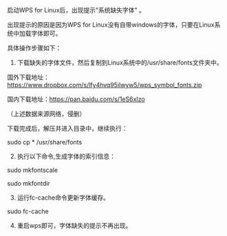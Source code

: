 启动WPS for Linux后，出现提示"系统缺失字体" 。

出现提示的原因是因为WPS for Linux没有自带windows的字体，只要在Linux系统中加载字体即可。

具体操作步骤如下：

1. 下载缺失的字体文件，然后复制到Linux系统中的/usr/share/fonts文件夹中。

国外下载地址：https://www.dropbox.com/s/lfy4hvq95ilwyw5/wps_symbol_fonts.zip

国内下载地址：https://pan.baidu.com/s/1eS6xIzo

（上述数据来源网络，侵删）

下载完成后，解压并进入目录中，继续执行：

sudo cp * /usr/share/fonts

2. 执行以下命令,生成字体的索引信息：

sudo mkfontscale

sudo mkfontdir

3. 运行fc-cache命令更新字体缓存。

sudo fc-cache

4. 重启wps即可，字体缺失的提示不再出现。